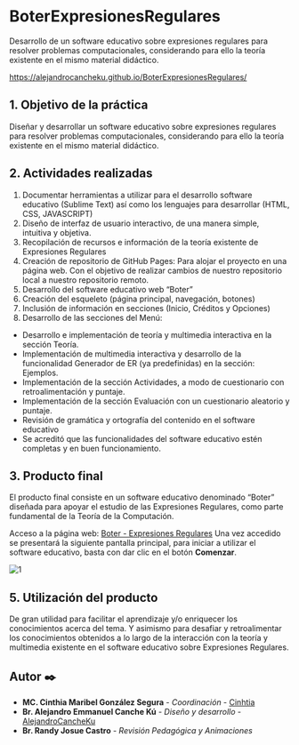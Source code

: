 # BoterExpresionesRegulares
Desarrollo de un software educativo sobre expresiones regulares para resolver  problemas computacionales, considerando para ello la teoría existente en el mismo material  didáctico.

https://alejandrocancheku.github.io/BoterExpresionesRegulares/

## 1.	Objetivo de la práctica
Diseñar y desarrollar un software educativo sobre expresiones regulares para resolver problemas computacionales, considerando para ello la teoría existente en el mismo material didáctico.

## 2.	Actividades realizadas
1. Documentar herramientas a utilizar para el desarrollo software educativo (Sublime Text) así como los lenguajes para desarrollar (HTML, CSS, JAVASCRIPT)
2. Diseño de interfaz de usuario interactivo, de una manera simple, intuitiva y objetiva.
3. Recopilación de recursos e información de la teoría existente de Expresiones Regulares
4. Creación de repositorio de GitHub Pages: Para alojar el proyecto en una página web. Con el objetivo de realizar cambios de nuestro repositorio local a nuestro repositorio remoto.
5. Desarrollo del software educativo web “Boter”
6. Creación del esqueleto (página principal, navegación, botones)
7. Inclusión de información en secciones (Inicio, Créditos y Opciones)
8. Desarrollo de las secciones del Menú:
  - Desarrollo e implementación de teoría y multimedia interactiva en la sección Teoría.
  - Implementación de multimedia interactiva y desarrollo de la funcionalidad Generador de ER (ya predefinidas) en la sección: Ejemplos.
  - Implementación de la sección Actividades, a modo de cuestionario con retroalimentación y puntaje.
  - Implementación de la sección Evaluación con un cuestionario aleatorio y puntaje.
  - Revisión de gramática y ortografía del contenido en el software educativo
  - Se acreditó que las funcionalidades del software educativo estén completas y en buen funcionamiento.

## 3. Producto final

El producto final consiste en un software educativo denominado “Boter” diseñada para apoyar el estudio de las Expresiones Regulares, como parte fundamental de la Teoría de la Computación. 

Acceso a la página web: [Boter - Expresiones Regulares](https://alejandrocanche.github.io/projectExpresionesRegulares/)
Una vez accedido se presentará la siguiente pantalla principal, para iniciar a utilizar el software educativo, basta con dar clic en el botón **Comenzar**.

![1](https://user-images.githubusercontent.com/101384740/174455735-b423efe9-fb68-4bac-9ee0-b0593036dca8.png)

## 5.	Utilización del producto

De gran utilidad para facilitar el aprendizaje y/o enriquecer los conocimientos acerca del tema. Y asimismo para desafiar y retroalimentar los conocimientos obtenidos a lo largo de la interacción con la teoría y multimedia existente en el software educativo sobre Expresiones Regulares.

## Autor ✒️

* **MC. Cinthia Maribel González Segura** - *Coordinación* - [Cinhtia](https://github.com/cinhtia)
* **Br. Alejandro Emmanuel Canche Kú** - *Diseño y desarrollo* - [AlejandroCancheKu](https://github.com/AlejandroCancheKu)
* **Br. Randy Josue Castro** - *Revisión Pedagógica y Animaciones*
